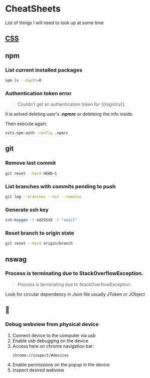# CheatSheets
List of things I will need to look up at some time

## [CSS](css/css.md)

## npm
### List current installed packages
```bash
npm ls --depth=0
```
### Authentication token error
> Couldn't get an authentication token for {{registry}}.

It is solved deleting user's **_.npmrc_** or deleteing the info inside.

Then execute again:
```bash
vsts-npm-auth -config .npmrc
```

## git
### Remove last commit
```bash
git reset --hard HEAD~1
```
### List branches with commits pending to push
```bash
git log --branches --not --remotes
```
### Generate ssh key
```bash
ssh-keygen -t ed25519 -C "email"
```
### Reset branch to origin state
```bash
git reset --hard origin/branch
```

## nswag
### Process is terminating due to StackOverflowException.
> Process is terminating due to StackOverflowException.

Look for circular dependency in Json file usually JToken or JObject

## :iphone:
### Debug webview from physical device
1. Connect device to the computer via usb
2. Enable usb debugging on the device
3. Access here on chrome navigation bar:
   ```
   chrome://inspect/#devices
   ```
5. Enable permissions on the popup in the device
6. Inspect desired webview
